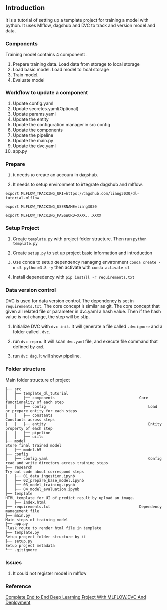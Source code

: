 ## Introduction

It is a tutorial of setting up a template project for training a model with python. It uses Mlflow, dagshub and DVC to track and version model and data.

### Components

Training model contains 4 components.

1. Prepare training data. Load data from storage to local storage
2. Load basic model. Load model to local storage
3. Train model.
4. Evaluate model

### Workflow to update a component

1. Update config.yaml
2. Update secretes.yaml(Optional)
3. Update params.yaml
4. Update the entity
5. Update the configuration manager in src config
6. Update the components
7. Update the pipeline
8. Update the main.py
9. Update the dvc.yaml
10. app.py

### Prepare

1. It needs to create an account in dagshub.

2. It needs to setup environment to integrate dagshub and mlflow.

```shell
export MLFLOW_TRACKING_URI=https://dagshub.com/liang3030/dl-tutorial.mlflow

export MLFLOW_TRACKING_USERNAME=liang3030

export MLFLOW_TRACKING_PASSWORD=XXXX...XXXX

```

### Setup Project

1. Create `template.py` with project folder structure. Then run `python template.py`

2. Create `setup.py` to set up project basic information and introduction

3. Use conda to setup dependency managing environment `conda create -n dl python=3.8 -y` then activate with `conda activate dl`

4. Install depenedency with `pip install -r requirements.txt`

### Data version control

DVC is used for data version control. The dependency is set in `requirements.txt`. The core concept is similar as git. The core concept that given all related file or parameter in dvc.yaml a hash value. Then if the hash value is not change, the step will be skip.

1. Initialize DVC with `dvc init`. It will generate a file called `.dvcignore` and a folder called `.dvc`.

2. run `dvc repro`. It will scan `dvc.yaml` file, and execute file command that defined by `cmd`.

3. run `dvc dag`. It will show pipeline.

### Folder structure

Main folder structure of project

```
├── src
│   ├── template_dl_tutorial
│   │   ├── components										Core functionality of each step
│   │ 	├── config												Load or prepare entity for each steps
│   │ 	├── constants											Constants across steps
│   │ 	├── entity												Entity property of each step
│   │ 	├── pipeline
│   │ 	├── utils
├── model																	Store final trained model
│   ├── model.h5
├── config
│   ├── config.yaml												Config read and write directory across training steps
├── research 															Try out code about correspond steps
│   ├── 01_data_ingestion.ipynb
│   ├── 02_prepare_base_model.ipynb
│   ├── 03_model_training.ipynb
│   ├── 04_model_evaluation.ipynb
├── template															HTML template for UI of predict result by upload an image.
│   ├── index.html
├── requirements.txt  										Dependency management file
├── main.py																Main steps of training model
├── app.py																Flask route to render html file in template
├── template.py														Setup project folder structure by it
├── setup.py															Setup project metadata
└── .gitignore

```

### Issues

1. It could not register model in mlflow

### Reference

[Complete End to End Deep Learning Project With MLFLOW,DVC And Deployment](https://www.youtube.com/watch?v=86BKEv0X2xU)
